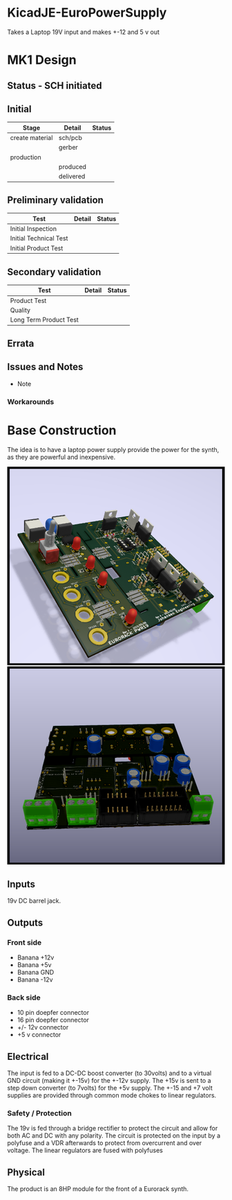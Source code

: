 # KicadJE-EuroPowerSupply
Takes a Laptop 19V input and makes +-12 and 5 v out

# MK1 Design
## Status - SCH initiated
## Initial 
| Stage  | Detail | Status |
| ------------- | ------------- | ------------- |
| create material  | sch/pcb |   |
| | gerber |  |
| production  |   |  |
|  | produced |  |
|  | delivered |  |
## Preliminary validation
| Test  | Detail | Status |
| ------------- | ------------- | ------------- |
| Initial Inspection |  |  |
| Initial Technical Test |   |  |
| Initial Product Test |   |  |

## Secondary validation
| Test  | Detail | Status |
| ------------- | ------------- |------------- |
| Product Test |  | |
| Quality |  | |
| Long Term Product Test | |  |

## Errata
## Issues and Notes
 * Note
### Workarounds

# Base Construction 
The idea is to have a laptop power supply provide the power for the synth, as they are powerful and inexpensive.

![](KicadJE-EuroPowerSupply_3DTop1.png)
![](KicadJE-EuroPowerSupply_3DBottom1.png)

## Inputs
19v DC barrel jack.

## Outputs
### Front side
 - Banana +12v
 - Banana +5v
 - Banana GND
 - Banana -12v

### Back side
 - 10 pin doepfer connector
 - 16 pin doepfer connector
 - +/- 12v connector
 - +5 v connector

## Electrical
The input is fed to a DC-DC boost converter (to 30volts) and to a virtual GND circuit (making it +-15v) for the +-12v supply.
The +15v is sent to a step down converter (to 7volts) for the +5v supply.
The +-15 and +7 volt supplies are provided through common mode chokes to linear regulators.

### Safety / Protection
The 19v is fed through a bridge rectifier to protect the circuit and allow for both AC and DC with any polarity. The circuit is protected on the input by a polyfuse and a VDR afterwards to protect from overcurrent and over voltage.
The linear regulators are fused with polyfuses


## Physical
The product is an 8HP module for the front of a Eurorack synth.
